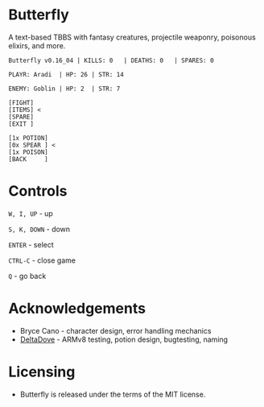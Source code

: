 # Butterfly
A text-based TBBS with fantasy creatures, projectile weaponry, poisonous elixirs, and more.

```
Butterfly v0.16_04 | KILLS: 0   | DEATHS: 0   | SPARES: 0

PLAYR: Aradi  | HP: 26 | STR: 14

ENEMY: Goblin | HP: 2  | STR: 7

[FIGHT]
[ITEMS] <
[SPARE]
[EXIT ]

[1x POTION]
[0x SPEAR ] <
[1x POISON]
[BACK     ]
```

# Controls

```W, I, UP``` - up

```S, K, DOWN``` - down

```ENTER``` - select

```CTRL-C``` - close game

```Q``` - go back


# Acknowledgements

- Bryce Cano - character design, error handling mechanics
- <a href="https://deltadove.lol">DeltaDove</a> - ARMv8 testing, potion design, bugtesting, naming

# Licensing

- Butterfly is released under the terms of the MIT license.
